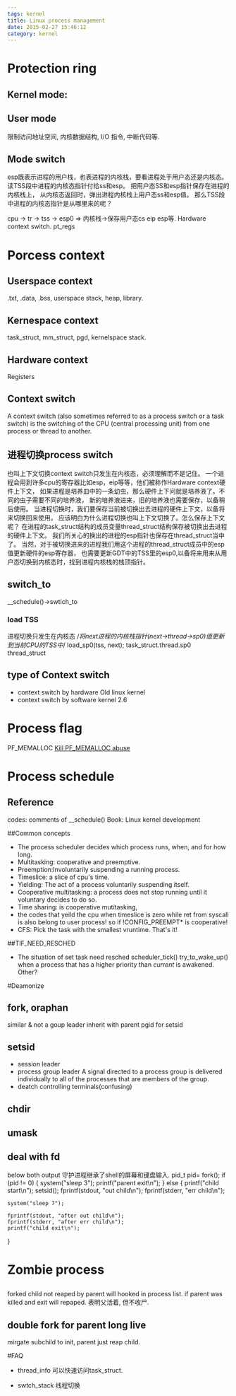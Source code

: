 ```yaml
---
tags: kernel
title: Linux process management
date: 2015-02-27 15:46:12
category: kernel
---
```


# Protection ring
## Kernel mode:
## User mode
限制访问地址空间, 内核数据结构, I/O 指令, 中断代码等.

## Mode switch
esp既表示进程的用户栈，也表进程的内核栈，要看进程处于用户态还是内核态。
读TSS段中进程的内核态指针付给ss和esp。
把用户态SS和esp指针保存在进程的内核栈上，
从内核态返回时，弹出进程内核栈上用户态ss和esp值。
那么TSS段中进程的内核态指针是从哪里来的呢？

cpu -> tr -> tss -> esp0 => 内核栈->保存用户态cs eip esp等.
Hardware context switch.
pt_regs

# Porcess context
## Userspace context
.txt, .data, .bss, userspace stack, heap, library.
## Kernespace context
task_struct, mm_struct, pgd, kernelspace stack.
## Hardware context
Registers

## Context switch
A context switch (also sometimes referred to as a process switch or a task switch) 
is the switching of the CPU (central processing unit) from one process or thread to another.

## 进程切换process switch
也叫上下文切换context switch只发生在内核态，必须理解而不是记住。
一个进程会用到许多cpu的寄存器比如esp，eip等等，他们被称作Hardware context硬件上下文，
如果进程是培养皿中的一条幼虫，那么硬件上下问就是培养液了。不同的虫子需要不同的培养液，
新的培养液进来，旧的培养液也需要保存，以备稍后使用。
当进程切换时，我们要保存当前被切换出去进程的硬件上下文，以备将来切换回来使用。
应该明白为什么进程切换也叫上下文切换了。怎么保存上下文呢？
在进程的task_struct结构的成员变量thread_struct结构保存被切换出去进程的硬件上下文。
我们所关心的换出的进程的esp指针也保存在thread_struct当中了。
当然，对于被切换进来的进程我们用这个进程的thread_struct成员中的esp 值更新硬件的esp寄存器，
也需要更新GDT中的TSS里的esp0,以备将来用来从用户态切换到内核态时，找到进程内核栈的栈顶指针。

## switch_to
__schedule()->swtich_to
### load TSS
进程切换只发生在内核态
/*将next进程的内核栈指针(next->thread->sp0)值更新到当前CPU的TSS中*/
load_sp0(tss, next);
task_struct.thread.sp0
thread_struct

## type of Context switch
* context switch by hardware
Old linux kernel
* context switch by software
kernel 2.6


# Process flag
PF_MEMALLOC [Kill PF_MEMALLOC abuse](http://thread.gmane.org/gmane.linux.kernel/914878)

# Process schedule
## Reference
codes: comments of __schedule()
Book: Linux kernel development 

##Common concepts
* The process scheduler decides which process runs, when, and for how long.
* Multitasking: cooperative and preemptive.
* Preemption:Involuntarily suspending a running process.
* Timeslice: a slice of cpu's time.
* Yielding: The act of a process voluntarily suspending itself.
* Cooperative multitasking: a process does not stop running until it voluntary decides to do so.
* Time sharing: is cooperative mutitasking, 
* the codes that yeild the cpu when timeslice is zero while ret from syscall is also belong to user process!
so if !CONFIG_PREEMPT* is cooperative!
* CFS: Pick the task with the smallest vruntime. That's it!

##TIF_NEED_RESCHED
* The situation of set task need resched
scheduler_tick()
try_to_wake_up() when a process that has a higher priority than *current* is awakened.
Other?

#Deamonize
## fork, oraphan
similar &
not a goup leader inherit with parent pgid for setsid
## setsid
* session leader
* process group leader
A signal directed to a process group is delivered individually to 
all of the processes that are members of the group. 
* deatch controlling terminals(confusing)
## chdir
## umask
## deal with fd
below both output
守护进程继承了shell的屏幕和键盘输入.
pid_t pid= fork();
if (pid != 0) {
	system("sleep 3");
	printf("parent exit\n");
} else {
	printf("child start\n");
	setsid(); 
	fprintf(stdout, "out child\n");
	fprintf(stderr, "err child\n");

	system("sleep 7");

	fprintf(stdout, "after out child\n");
	fprintf(stderr, "after err child\n");
	printf("child exit\n");
}
# Zombie process
## <defunct>
forked child not reaped by parent will hooked in process list.
if parent was killed and exit <defunct> will repaped.
<defunct>表明父活着, 但不收尸.
## double fork for parent long live 
mirgate subchild to init, parent just reap child.

#FAQ
* thread_info
可以快速访问task_struct.

* swtch_stack
线程切换



